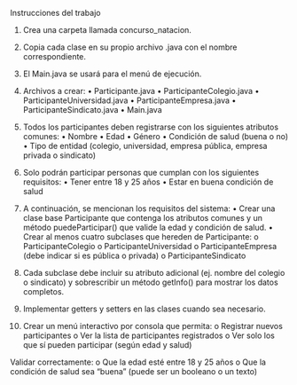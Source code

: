 Instrucciones del trabajo
1.	Crea una carpeta llamada concurso_natacion.
2.	Copia cada clase en su propio archivo .java con el nombre correspondiente.
3.	El Main.java se usará para el menú de ejecución.
4.	Archivos a crear:
• Participante.java
•	ParticipanteColegio.java
•	ParticipanteUniversidad.java
•	ParticipanteEmpresa.java
•	ParticipanteSindicato.java
•	Main.java

5. Todos los participantes deben registrarse con los siguientes atributos comunes: 
•	Nombre 
•	Edad 
•	Género 
•	Condición de salud (buena o no) 
•	Tipo de entidad (colegio, universidad, empresa pública, empresa privada o sindicato) 

6. Solo podrán participar personas que cumplan con los siguientes requisitos: 
•	Tener entre 18 y 25 años 
•	Estar en buena condición de salud

7. A continuación, se mencionan los requisitos del sistema:
•	Crear una clase base Participante que contenga los atributos comunes y un método puedeParticipar() que valide la edad y condición de salud. 
•	Crear al menos cuatro subclases que hereden de Participante: 
o	ParticipanteColegio 
o	ParticipanteUniversidad 
o	ParticipanteEmpresa (debe indicar si es pública o privada) 
o	ParticipanteSindicato 

8. Cada subclase debe incluir su atributo adicional (ej. nombre del colegio o sindicato) y sobrescribir un método getInfo() para mostrar los datos completos. 
9. Implementar getters y setters en las clases cuando sea necesario. 
10. Crear un menú interactivo por consola que permita: 
o	Registrar nuevos participantes 
o	Ver la lista de participantes registrados 
o	Ver solo los que sí pueden participar (según edad y salud) 

Validar correctamente: 
o	Que la edad esté entre 18 y 25 años 
o	Que la condición de salud sea “buena” (puede ser un booleano o un texto)
